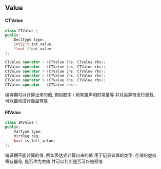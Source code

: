 ## Value

#### CTValue
```cpp
class CTValue {
public:
    DeclType type;
    int32_t int_value;
    float float_value;
};

CTValue operator + (CTValue lhs, CTValue rhs);
CTValue operator - (CTValue lhs, CTValue rhs);
CTValue operator * (CTValue lhs, CTValue rhs);
CTValue operator / (CTValue lhs, CTValue rhs);
CTValue operator % (CTValue lhs, CTValue rhs);
CTValue operator - (CTValue rhs);
```
编译期可以计算出来的值, 例如数字 / 用常量声明的常量等
并对运算符进行重载, 可以自动进行类型转换

#### IRValue
```cpp
class IRValue {
public:
    VarType type;
    VirtReg reg;
    bool is_left_value;
};
```
编译期不能计算的值, 例如表达式计算出来的值
用于记录该值的类型, 存储的虚拟寄存器号, 是否作为左值
并可以判断是否可以被赋值
